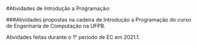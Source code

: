#Atividades de Introdução a Programação:

###Atividades propostas na cadeira de Introdução a Programação do curso de Engenharia de Computação na UFPB.

Atividades feitas durante o 1° período de EC em 2021.1.
